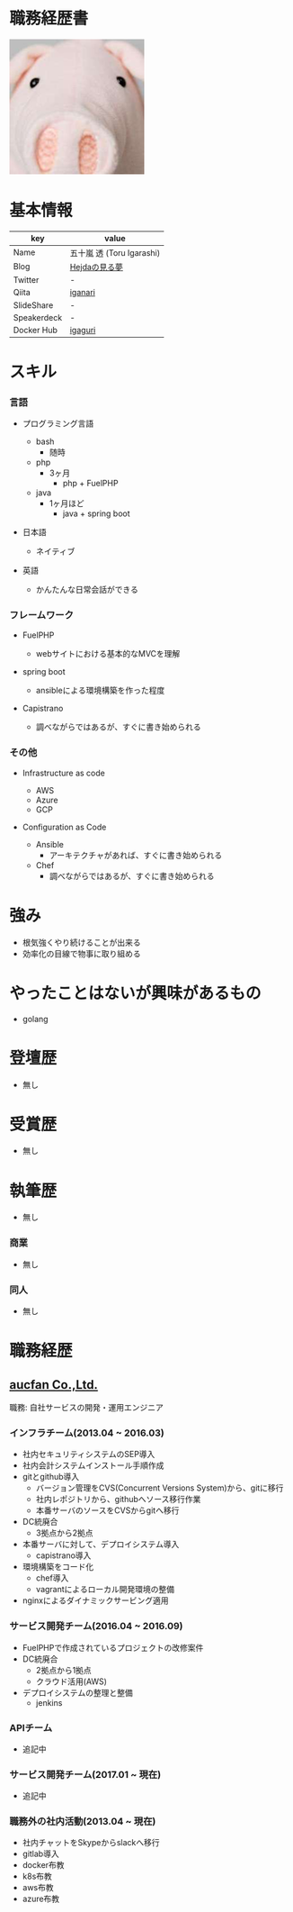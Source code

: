 # 職務経歴書

![](icon-iganari.jpg)


# 基本情報

|key|value|
|---|-----|
|Name|五十嵐 透 (Toru Igarashi)|
|Blog|[Hejdaの見る夢](http://iganari.hatenablog.com/)|
|Twitter|-|
|Qiita|[iganari](http://qiita.com/iganari)|
|SlideShare|-|
|Speakerdeck|-|
|Docker Hub|[igaguri](https://hub.docker.com/u/igaguri/)|


# スキル

### 言語

- プログラミング言語
  - bash
    - 随時
  - php
    - 3ヶ月
      - php + FuelPHP
  - java
    - 1ヶ月ほど
      - java + spring boot
    
- 日本語
  - ネイティブ
- 英語
  - かんたんな日常会話ができる
  
### フレームワーク

- FuelPHP
  - webサイトにおける基本的なMVCを理解

- spring boot
  - ansibleによる環境構築を作った程度
  
- Capistrano
  - 調べながらではあるが、すぐに書き始められる
  
### その他

- Infrastructure as code
  - AWS
  - Azure
  - GCP

- Configuration as Code
  - Ansible
    - アーキテクチャがあれば、すぐに書き始められる
  - Chef
    - 調べながらではあるが、すぐに書き始められる
    
# 強み
- 根気強くやり続けることが出来る
- 効率化の目線で物事に取り組める

# やったことはないが興味があるもの
- golang

# 登壇歴
- 無し

# 受賞歴
- 無し

# 執筆歴
- 無し

### 商業
- 無し

### 同人
- 無し

# 職務経歴

## [aucfan Co.,Ltd.](http://aucfan.co.jp/)

職務: 自社サービスの開発・運用エンジニア

### インフラチーム(2013.04 ~ 2016.03)

- 社内セキュリティシステムのSEP導入
- 社内会計システムインストール手順作成
- gitとgithub導入
  - バージョン管理をCVS(Concurrent Versions System)から、gitに移行
  - 社内レポジトリから、githubへソース移行作業
  - 本番サーバのソースをCVSからgitへ移行
- DC統廃合
  - 3拠点から2拠点
- 本番サーバに対して、デプロイシステム導入
  - capistrano導入
- 環境構築をコード化
  - chef導入
  - vagrantによるローカル開発環境の整備
- nginxによるダイナミックサービング適用
  
 
### サービス開発チーム(2016.04 ~ 2016.09)

- FuelPHPで作成されているプロジェクトの改修案件
- DC統廃合
  - 2拠点から1拠点
  - クラウド活用(AWS)
- デプロイシステムの整理と整備
  - jenkins
  
### APIチーム

- 追記中

### サービス開発チーム(2017.01 ~ 現在)

- 追記中

### 職務外の社内活動(2013.04 ~ 現在)

- 社内チャットをSkypeからslackへ移行
- gitlab導入
- docker布教
- k8s布教
- aws布教
- azure布教
